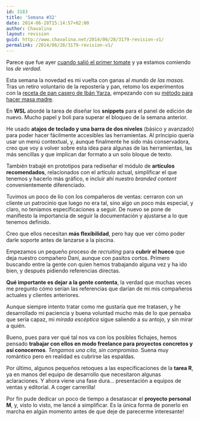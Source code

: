 ```yaml
---
id: 3183
title: 'Semana #32'
date: 2014-06-28T15:14:57+02:00
author: Chavalina
layout: revision
guid: http://www.chavalina.net/2014/06/28/3179-revision-v1/
permalink: /2014/06/28/3179-revision-v1/
---
```

Parece que fue ayer [cuando salió el primer tomate](http://instagram.com/p/n_P8JkNsif/) y ya estamos comiendo los _de verdad_.



Esta semana la novedad es mi vuelta con ganas al _mundo de las masas_. Tras un retiro voluntario de la repostería y pan, retomo los experimentos con la [receta de pan casero de Ibán Yarza](https://www.youtube.com/watch?v=pEpLXE2zbt0), empezando con su [método para hacer masa madre](https://www.youtube.com/watch?v=BsSEh9KH-zs).

En **WSL** abordé la tarea de diseñar los **snippets** para el panel de edición de nuevo. Mucho papel y boli para superar el bloqueo de la semana anterior.

He usado **atajos de teclado y una barra de dos niveles** (básico y avanzado) para poder hacer fácilmente accesibles las herramientas. Al principio quería usar un menú contextual, y, aunque finalmente he sido más conservadora, creo que voy a volver sobre esta idea para algunas de las herramientas, las más sencillas y que implican dar formato a un solo bloque de texto.

También trabajé en prototipos para rediseñar el módulo de **artículos recomendados**, relacionados con el artículo actual, simplificar el que tenemos y hacerlo más gráfico, e incluir ahí nuestro _branded content_ convenientemente diferenciado.

Tuvimos un poco de lío con los compañeros de ventas: cerraron con un cliente un patrocinio que luego no era tal, sino algo un poco más especial, y claro, no teníamos especificaciones a seguir. De nuevo se pone de manifiesto la importancia de seguir la documentación y ajustarse a lo que tenemos definido.

Creo que ellos necesitan **más flexibilidad**, pero hay que ver cómo poder darle soporte antes de lanzarse a la piscina.

Empezamos un pequeño proceso de <em lang="en">recruiting</em> para **cubrir el hueco** que deja nuestro compañero Dani, aunque con pasitos cortos. Primero buscando entre la gente con quien hemos trabajando alguna vez y ha ido bien, y después pidiendo referencias directas.

**Qué importante es dejar a la gente contenta**, la verdad que muchas veces me pregunto cómo serían las referencias que darían de mi mis compañeros actuales y clientes anteriores.

Aunque siempre intento tratar como me gustaría que me tratasen, y he desarrollado mi paciencia y buena voluntad mucho más de lo que pensaba que sería capaz, mi _mirada escéptica_ sigue saliendo a su antojo, y sin mirar a quién.

Bueno, pues para ver qué tal nos va con los posibles fichajes, hemos pensado **trabajar con ellos en modo freelance para proyectos concretos y así conocernos**. _Tengamos una cita, sin compromiso_. Suena muy romántico pero en realidad es cubrirse las espaldas.

Por último, algunos pequeños retoques a las especificaciones de la **tarea R**, ya en manos del equipo de desarrollo que necesitaron algunas aclaraciones. Y ahora viene una fase dura&#8230; presentación a equipos de ventas y editorial. A coger carrerilla!

Por fin pude dedicar un poco de tiempo a desatascar el **proyecto personal M**, y, visto lo visto, me lancé a simplificar. Es la única forma de ponerlo en marcha en algún momento antes de que deje de parecerme interesante!